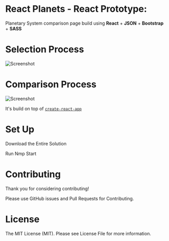 # React Planets - React Prototype:

Planetary System comparison page build using **React** + **JSON** + **Bootstrap** + **SASS**


# Selection Process

![Screenshot](http://www.haithem-araissia.com/React/Step1.jpg)


# Comparison Process

![Screenshot](http://www.haithem-araissia.com/React/Step2.png)


It's build on top of [`create-react-app`](http://www.google.lt)

# Set Up

Download the Entire Solution 

Run Nmp Start


# Contributing

Thank you for considering contributing!

Please use GitHub issues and Pull Requests for Contributing.

# License

The MIT License (MIT). Please see License File for more information.

